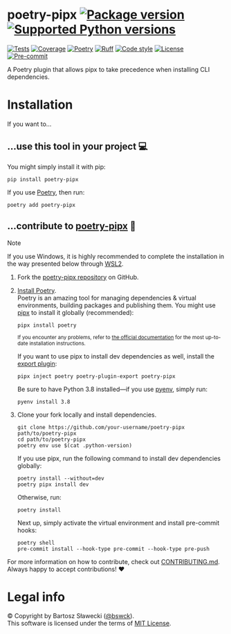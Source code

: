 
# poetry-pipx [![Package version](https://img.shields.io/pypi/v/poetry-pipx?label=PyPI)](https://pypi.org/project/poetry-pipx/) [![Supported Python versions](https://img.shields.io/pypi/pyversions/poetry-pipx.svg?logo=python&label=Python)](https://pypi.org/project/poetry-pipx/)
[![Tests](https://github.com/bswck/poetry-pipx/actions/workflows/test.yml/badge.svg)](https://github.com/bswck/poetry-pipx/actions/workflows/test.yml)
[![Coverage](https://coverage-badge.samuelcolvin.workers.dev/bswck/poetry-pipx.svg)](https://coverage-badge.samuelcolvin.workers.dev/redirect/bswck/poetry-pipx)
[![Poetry](https://img.shields.io/endpoint?url=https://python-poetry.org/badge/v0.json)](https://python-poetry.org/)
[![Ruff](https://img.shields.io/endpoint?url=https://raw.githubusercontent.com/astral-sh/ruff/main/assets/badge/v2.json)](https://github.com/astral-sh/ruff)
[![Code style](https://img.shields.io/badge/code%20style-black-000000.svg?label=Code%20style)](https://github.com/psf/black)
[![License](https://img.shields.io/github/license/bswck/poetry-pipx.svg?label=License)](https://github.com/bswck/poetry-pipx/blob/HEAD/LICENSE)
[![Pre-commit](https://img.shields.io/badge/pre--commit-enabled-brightgreen?logo=pre-commit&logoColor=white)](https://github.com/pre-commit/pre-commit)

A Poetry plugin that allows pipx to take precedence when installing CLI dependencies.

# Installation
If you want to…



## …use this tool in your project 💻
You might simply install it with pip:

```shell
pip install poetry-pipx
```

If you use [Poetry](https://python-poetry.org/), then run:

```shell
poetry add poetry-pipx
```

## …contribute to [poetry-pipx](https://github.com/bswck/poetry-pipx) 🚀


> [!Note]
> If you use Windows, it is highly recommended to complete the installation in the way presented below through [WSL2](https://learn.microsoft.com/en-us/windows/wsl/install).



1.  Fork the [poetry-pipx repository](https://github.com/bswck/poetry-pipx) on GitHub.

1.  [Install Poetry](https://python-poetry.org/docs/#installation).<br/>
    Poetry is an amazing tool for managing dependencies & virtual environments, building packages and publishing them.
    You might use [pipx](https://github.com/pypa/pipx#readme) to install it globally (recommended):

    ```shell
    pipx install poetry
    ```

    <sub>If you encounter any problems, refer to [the official documentation](https://python-poetry.org/docs/#installation) for the most up-to-date installation instructions.</sub>

    If you want to use pipx to install dev dependencies as well, install the [export plugin](https://github.com/python-poetry/poetry-plugin-export#readme):
    ```shell
    pipx inject poetry poetry-plugin-export poetry-pipx
    ```

    Be sure to have Python 3.8 installed—if you use [pyenv](https://github.com/pyenv/pyenv#readme), simply run:

    ```shell
    pyenv install 3.8
    ```

1.  Clone your fork locally and install dependencies.

    ```shell
    git clone https://github.com/your-username/poetry-pipx path/to/poetry-pipx
    cd path/to/poetry-pipx
    poetry env use $(cat .python-version)
    ```

    If you use pipx, run the following command to install dev dependencies globally:
    ```shell
    poetry install --without=dev
    poetry pipx install dev
    ```
    Otherwise, run:

    ```shell
    poetry install
    ```
    Next up, simply activate the virtual environment and install pre-commit hooks:

    ```shell
    poetry shell
    pre-commit install --hook-type pre-commit --hook-type pre-push
    ```

For more information on how to contribute, check out [CONTRIBUTING.md](https://github.com/bswck/poetry-pipx/blob/HEAD/CONTRIBUTING.md).<br/>
Always happy to accept contributions! ❤️


# Legal info
© Copyright by Bartosz Sławecki ([@bswck](https://github.com/bswck)).
<br />This software is licensed under the terms of [MIT License](https://github.com/bswck/poetry-pipx/blob/HEAD/LICENSE).
